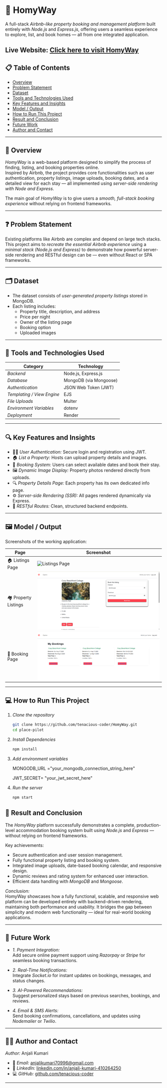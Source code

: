 # 🏡 HomyWay

A full-stack *Airbnb-like property booking and management platform* built entirely with *Node.js* and *Express.js*, offering users a seamless experience to explore, list, and book homes — all from one integrated application.

**Live Website:** [Click here to visit HomyWay](https://apnaproject1-omb7.onrender.com/) 
---

## 📋 Table of Contents
- [Overview](#-overview)
- [Problem Statement](#-problem-statement)
- [Dataset](#-dataset)
- [Tools and Technologies Used](#-tools-and-technologies-used)
- [Key Features and Insights](#-key-features-and-insights)
- [Model / Output](#-model--output)
- [How to Run This Project](#-how-to-run-this-project)
- [Result and Conclusion](#-result-and-conclusion)
- [Future Work](#-future-work)
- [Author and Contact](#-author-and-contact)

---

## 🧭 Overview

*HomyWay* is a web-based platform designed to simplify the process of finding, listing, and booking properties online.  
Inspired by Airbnb, the project provides core functionalities such as user authentication, property listings, image uploads, booking dates, and a detailed view for each stay — all implemented using *server-side rendering with Node and Express*.

The main goal of *HomyWay* is to give users a *smooth, full-stack booking experience* without relying on frontend frameworks.

---

## ❓ Problem Statement

Existing platforms like Airbnb are complex and depend on large tech stacks.  
This project aims to *recreate the essential Airbnb experience* using a *minimal stack (Node.js and Express)* to demonstrate how powerful server-side rendering and RESTful design can be — even without React or SPA frameworks.

---

## 🗂 Dataset

- The dataset consists of *user-generated property listings* stored in MongoDB.  
- Each listing includes:  
  - Property title, description, and address  
  - Price per night  
  - Owner of the listing page  
  - Booking option  
  - Uploaded images  

---

## 🧰 Tools and Technologies Used

| Category | Technology |
|-----------|-------------|
| *Backend* | Node.js, Express.js |
| *Database* | MongoDB (via Mongoose) |
| *Authentication* | JSON Web Token (JWT) |
| *Templating / View Engine* | EJS |
| *File Uploads* | Multer |
| *Environment Variables* | dotenv |
|  *Deployment* | Render|

---

## 🔍 Key Features and Insights

- 🧑‍💼 *User Authentication:* Secure login and registration using JWT.  
- 🏠 *List a Property:* Hosts can upload property details and images.  
- 📅 *Booking System:* Users can select available dates and book their stay.  
- 🖼 *Dynamic Image Display:* Property photos rendered directly from uploads.  
- 🔍 *Property Details Page:* Each property has its own dedicated info page.    
- ⚙ *Server-side Rendering (SSR):* All pages rendered dynamically via Express.  
- 🧾 *RESTful Routes:* Clean, structured backend endpoints.

---

## 🖼 Model / Output

Screenshots of the working application:

| Page | Screenshot |
|------|-------------|
| 🏠 Listings Page | ![Listings Page](screenshots/listings_page.pnglistings_page.png) |
| 🏘 Property Listings | ![Properties](screenshots/particular_listing_with_bookings.png) |
| 📅 Booking Page | ![Booking Page](screenshots/booking_info.png) |

---

## 💻 How to Run This Project

1. *Clone the repository*
   ```bash
   git clone https://github.com/tenacious-coder/HomyWay.git
   cd place-pilot

2. *Install Dependencies*
   ```bash
   npm install

3. *Add environment variables*

   MONGODB_URL ="your_mongodb_connection_string_here"   

   JWT_SECRET= "your_jwt_secret_here"

4. *Run the server*
   ```bash
   npm start     


## 🏁 Result and Conclusion

The *HomyWay* platform successfully demonstrates a complete, production-level accommodation booking system built using *Node.js* and *Express* — without relying on frontend frameworks.

Key achievements:
- Secure authentication and user session management.  
- Fully functional property listing and booking system.  
- Integrated image uploads, date-based booking calendar, and responsive design.  
- Dynamic reviews and rating system for enhanced user interaction.  
- Efficient data handling with *MongoDB* and *Mongoose*.

*Conclusion:*  
HomyWay showcases how a fully functional, scalable, and responsive web platform can be developed entirely with backend-driven rendering, maintaining both performance and usability. It bridges the gap between simplicity and modern web functionality — ideal for real-world booking applications.

---

## 🚀 Future Work

- *1. Payment Integration:*  
  Add secure online payment support using *Razorpay* or *Stripe* for seamless booking transactions.

- *2. Real-Time Notifications:*  
  Integrate *Socket.io* for instant updates on bookings, messages, and status changes.


- *3. AI-Powered Recommendations:*  
  Suggest personalized stays based on previous searches, bookings, and reviews.


- *4. Email & SMS Alerts:*  
  Send booking confirmations, cancellations, and updates using *Nodemailer* or *Twilio*.

---

## 👩‍💻 Author and Contact

*Author:* Anjali Kumari  

- 📧 *Email:* [anjalikumari70996@gmail.com](anjalikumari70996@gmail.com)  
- 🔗 *LinkedIn:* [linkedin.com/in/anjali-kumari-410264250](https://www.linkedin.com/in/anjali-kumari-410264250)  
- 💻 *GitHub:* [github.com/tenacious-coder](https://github.com/tenacious-coder)

---